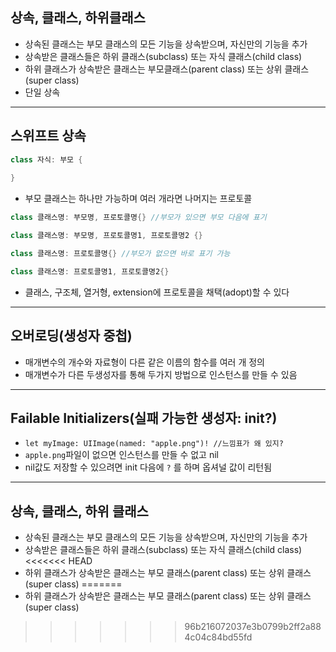 **상속, 클래스, 하위클래스**
----

- 상속된 클래스는 부모 클래스의 모든 기능을 상속받으며, 자신만의 기능을 추가
- 상속받은 클래스들은 하위 클래스(subclass) 또는 자식 클래스(child class)
- 하위 클래스가 상속받은 클래스는 부모클래스(parent class) 또는 상위 클래스(super class)
- 단일 상속

***

**스위프트 상속**
---
```swift
class 자식: 부모 {
    
}
```
- 부모 클래스는 하나만 가능하며 여러 개라면 나머지는 프로토콜

```swift
class 클래스명: 부모명, 프로토콜명{} //부모가 있으면 부모 다음에 표기
```

```swift
class 클래스명: 부모명, 프로토콜명1, 프로토콜명2 {}
```

```swift
class 클래스명: 프로토콜명{} //부모가 없으면 바로 표기 가능
```

```swift
class 클래스명: 프로토콜명1, 프로토콜명2{}
```

- 클래스, 구조체, 열거형, extension에 프로토콜을 채택(adopt)할 수 있다

***

**오버로딩(생성자 중첩)**
----

- 매개변수의 개수와 자료형이 다른 같은 이름의 함수를 여러 개 정의
- 매개변수가 다른 두생성자를 통해 두가지 방법으로 인스턴스를 만들 수 있음

***

**Failable Initializers(실패 가능한 생성자: init?)**
-----

- `let myImage: UIImage(named: "apple.png")! //느낌표가 왜 있지?`
- `apple.png`파일이 없으면 인스턴스를 만들 수 없고 nil
- nil값도 저장할 수 있으려면 init 다음에 `?` 를 하며 옵셔널 값이 리턴됨

***

**상속, 클래스, 하위 클래스**
----

- 상속된 클래스는 부모 클래스의 모든 기능을 상속받으며, 자신만의 기능을 추가
- 상속받은 클래스들은 하위 클래스(subclass) 또는 자식 클래스(child class)
<<<<<<< HEAD
- 하위 클래스가 상속받은 클래스는 부모 클래스(parent class) 또는 상위 클래스(super class)
=======
- 하위 클래스가 상속받은 클래스는 부모 클래스(parent class) 또는 상위 클래스(super class)
>>>>>>> 96b216072037e3b0799b2ff2a884c04c84bd55fd
